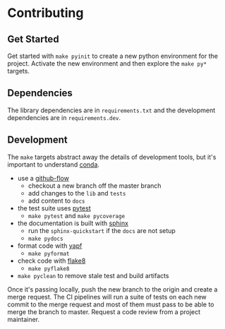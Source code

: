 
# Contributing

## Get Started

Get started with `make pyinit` to create a new python environment for the project.
Activate the new environment and then explore the `make py*` targets.

## Dependencies

The library dependencies are in `requirements.txt` and the development
dependencies are in `requirements.dev`.

## Development

The `make` targets abstract away the details of development tools, but it's
important to understand [conda](https://docs.conda.io/en/latest/index.html).

- use a [github-flow](https://guides.github.com/introduction/flow/)
  - checkout a new branch off the master branch
  - add changes to the `lib` and `tests`
  - add content to `docs`
- the test suite uses [pytest](https://docs.pytest.org/en/latest/)
  - `make pytest` and `make pycoverage`
- the documentation is built with [sphinx](http://www.sphinx-doc.org/en/master/usage/quickstart.html)
  - run the `sphinx-quickstart` if the `docs` are not setup
  - `make pydocs`
- format code with [yapf](https://github.com/google/yapf)
  - `make pyformat`
- check code with [flake8](http://flake8.pycqa.org/en/latest/)
  - `make pyflake8`
- `make pyclean` to remove stale test and build artifacts

Once it's passing locally, push the new branch to the origin and create a merge
request.  The CI pipelines will run a suite of tests on each new commit to the
merge request and most of them must pass to be able to merge the branch to
master.  Request a code review from a project maintainer.
